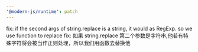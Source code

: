 ```yaml
---
'@modern-js/runtime': patch
---
```


fix: if the second args of string.replace is a string, it would as RegExp. so we use function to replace
fix: 如果 string.replace 第二个参数是字符串,他若有特殊字符将会被当作正则处理，所以我们用函数去替换他
